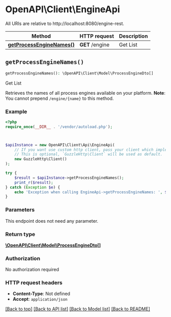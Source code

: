 # OpenAPI\Client\EngineApi

All URIs are relative to http://localhost:8080/engine-rest.

Method | HTTP request | Description
------------- | ------------- | -------------
[**getProcessEngineNames()**](EngineApi.md#getProcessEngineNames) | **GET** /engine | Get List


## `getProcessEngineNames()`

```php
getProcessEngineNames(): \OpenAPI\Client\Model\ProcessEngineDto[]
```

Get List

Retrieves the names of all process engines available on your platform. **Note**: You cannot prepend `/engine/{name}` to this method.

### Example

```php
<?php
require_once(__DIR__ . '/vendor/autoload.php');



$apiInstance = new OpenAPI\Client\Api\EngineApi(
    // If you want use custom http client, pass your client which implements `GuzzleHttp\ClientInterface`.
    // This is optional, `GuzzleHttp\Client` will be used as default.
    new GuzzleHttp\Client()
);

try {
    $result = $apiInstance->getProcessEngineNames();
    print_r($result);
} catch (Exception $e) {
    echo 'Exception when calling EngineApi->getProcessEngineNames: ', $e->getMessage(), PHP_EOL;
}
```

### Parameters

This endpoint does not need any parameter.

### Return type

[**\OpenAPI\Client\Model\ProcessEngineDto[]**](../Model/ProcessEngineDto.md)

### Authorization

No authorization required

### HTTP request headers

- **Content-Type**: Not defined
- **Accept**: `application/json`

[[Back to top]](#) [[Back to API list]](../../README.md#endpoints)
[[Back to Model list]](../../README.md#models)
[[Back to README]](../../README.md)
